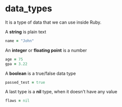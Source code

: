 # data_types

It is a type of data that we can use inside Ruby.

A **string** is plain text

```ruby
name = "John"
```

An **integer** or **floating point** is a number

```ruby
age = 75
gpa = 3.22
```

A **boolean** is a true/false data type

```ruby
passed_test = true
```

A last type is a **nil** type, when it doesn't have any value

```ruby
flaws = nil
```
